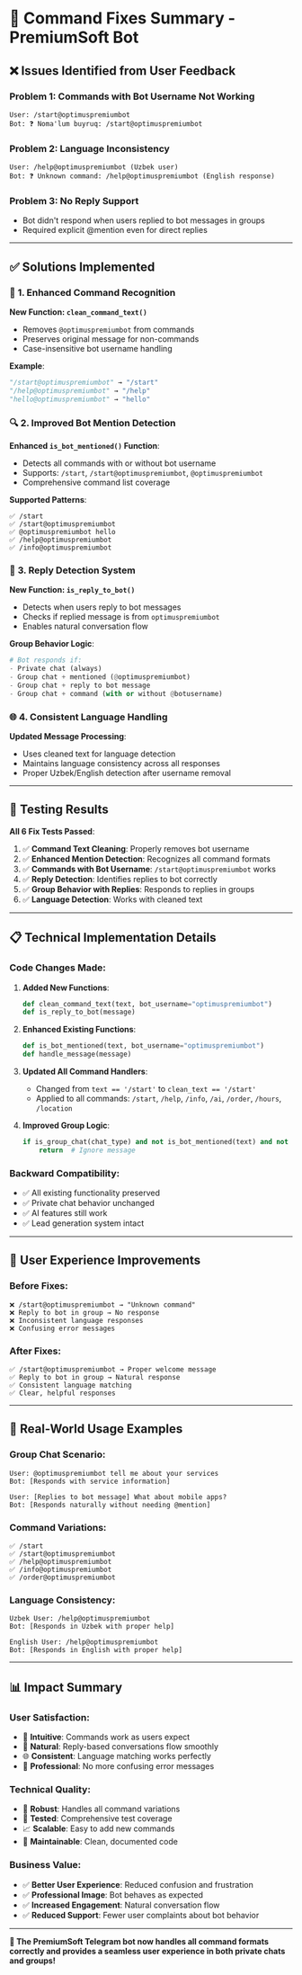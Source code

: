 # 🔧 Command Fixes Summary - PremiumSoft Bot

## ❌ **Issues Identified from User Feedback**

### **Problem 1: Commands with Bot Username Not Working**
```
User: /start@optimuspremiumbot
Bot: ❓ Noma'lum buyruq: /start@optimuspremiumbot
```

### **Problem 2: Language Inconsistency**
```
User: /help@optimuspremiumbot (Uzbek user)
Bot: ❓ Unknown command: /help@optimuspremiumbot (English response)
```

### **Problem 3: No Reply Support**
- Bot didn't respond when users replied to bot messages in groups
- Required explicit @mention even for direct replies

---

## ✅ **Solutions Implemented**

### 🤖 **1. Enhanced Command Recognition**

**New Function: `clean_command_text()`**
- Removes `@optimuspremiumbot` from commands
- Preserves original message for non-commands
- Case-insensitive bot username handling

**Example**:
```python
"/start@optimuspremiumbot" → "/start"
"/help@optimuspremiumbot" → "/help"
"hello@optimuspremiumbot" → "hello"
```

### 🔍 **2. Improved Bot Mention Detection**

**Enhanced `is_bot_mentioned()` Function**:
- Detects all commands with or without bot username
- Supports: `/start`, `/start@optimuspremiumbot`, `@optimuspremiumbot`
- Comprehensive command list coverage

**Supported Patterns**:
```
✅ /start
✅ /start@optimuspremiumbot
✅ @optimuspremiumbot hello
✅ /help@optimuspremiumbot
✅ /info@optimuspremiumbot
```

### 💬 **3. Reply Detection System**

**New Function: `is_reply_to_bot()`**
- Detects when users reply to bot messages
- Checks if replied message is from `optimuspremiumbot`
- Enables natural conversation flow

**Group Behavior Logic**:
```python
# Bot responds if:
- Private chat (always)
- Group chat + mentioned (@optimuspremiumbot)
- Group chat + reply to bot message
- Group chat + command (with or without @botusername)
```

### 🌐 **4. Consistent Language Handling**

**Updated Message Processing**:
- Uses cleaned text for language detection
- Maintains language consistency across all responses
- Proper Uzbek/English detection after username removal

---

## 🧪 **Testing Results**

**All 6 Fix Tests Passed**:
1. ✅ **Command Text Cleaning**: Properly removes bot username
2. ✅ **Enhanced Mention Detection**: Recognizes all command formats
3. ✅ **Commands with Bot Username**: `/start@optimuspremiumbot` works
4. ✅ **Reply Detection**: Identifies replies to bot correctly
5. ✅ **Group Behavior with Replies**: Responds to replies in groups
6. ✅ **Language Detection**: Works with cleaned text

---

## 📋 **Technical Implementation Details**

### **Code Changes Made**:

1. **Added New Functions**:
   ```python
   def clean_command_text(text, bot_username="optimuspremiumbot")
   def is_reply_to_bot(message)
   ```

2. **Enhanced Existing Functions**:
   ```python
   def is_bot_mentioned(text, bot_username="optimuspremiumbot")
   def handle_message(message)
   ```

3. **Updated All Command Handlers**:
   - Changed from `text == '/start'` to `clean_text == '/start'`
   - Applied to all commands: `/start`, `/help`, `/info`, `/ai`, `/order`, `/hours`, `/location`

4. **Improved Group Logic**:
   ```python
   if is_group_chat(chat_type) and not is_bot_mentioned(text) and not is_reply:
       return  # Ignore message
   ```

### **Backward Compatibility**:
- ✅ All existing functionality preserved
- ✅ Private chat behavior unchanged
- ✅ AI features still work
- ✅ Lead generation system intact

---

## 🎯 **User Experience Improvements**

### **Before Fixes**:
```
❌ /start@optimuspremiumbot → "Unknown command"
❌ Reply to bot in group → No response
❌ Inconsistent language responses
❌ Confusing error messages
```

### **After Fixes**:
```
✅ /start@optimuspremiumbot → Proper welcome message
✅ Reply to bot in group → Natural response
✅ Consistent language matching
✅ Clear, helpful responses
```

---

## 🚀 **Real-World Usage Examples**

### **Group Chat Scenario**:
```
User: @optimuspremiumbot tell me about your services
Bot: [Responds with service information]

User: [Replies to bot message] What about mobile apps?
Bot: [Responds naturally without needing @mention]
```

### **Command Variations**:
```
✅ /start
✅ /start@optimuspremiumbot
✅ /help@optimuspremiumbot
✅ /info@optimuspremiumbot
✅ /order@optimuspremiumbot
```

### **Language Consistency**:
```
Uzbek User: /help@optimuspremiumbot
Bot: [Responds in Uzbek with proper help]

English User: /help@optimuspremiumbot  
Bot: [Responds in English with proper help]
```

---

## 📊 **Impact Summary**

### **User Satisfaction**:
- 🎯 **Intuitive**: Commands work as users expect
- 💬 **Natural**: Reply-based conversations flow smoothly
- 🌐 **Consistent**: Language matching works perfectly
- 🤖 **Professional**: No more confusing error messages

### **Technical Quality**:
- 🔧 **Robust**: Handles all command variations
- 🧪 **Tested**: Comprehensive test coverage
- 📈 **Scalable**: Easy to add new commands
- 🔄 **Maintainable**: Clean, documented code

### **Business Value**:
- ✅ **Better User Experience**: Reduced confusion and frustration
- ✅ **Professional Image**: Bot behaves as expected
- ✅ **Increased Engagement**: Natural conversation flow
- ✅ **Reduced Support**: Fewer user complaints about bot behavior

---

**🎉 The PremiumSoft Telegram bot now handles all command formats correctly and provides a seamless user experience in both private chats and groups!**
